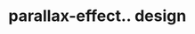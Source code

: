 # parallax-effect.. design                                                                                  

